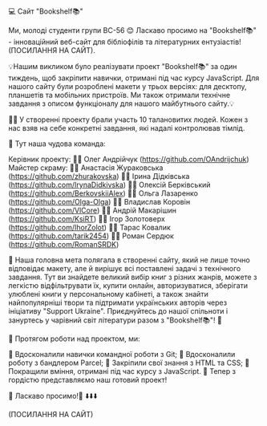 💻 Сайт "Bookshelf📚"

Ми, молоді студенти групи BC-56 😊
 Ласкаво просимо на "Bookshelf📚" - інноваційний веб-сайт для бібліофілів та літературних ентузіастів!
(ПОСИЛАННЯ НА САЙТ).

💡Нашим викликом було реалізувати проект "Bookshelf📚" за один тиждень, щоб закріпити навички, отримані під час курсу JavaScript. Для нашого сайту були розроблені макети у трьох версіях: для десктопу, планшетів та мобільних пристроїв. Ми також отримали технічне завдання з описом функціоналу для нашого майбутнього сайту.💡

👨‍💻 У створенні проекту брали участь 10 талановитих людей. Кожен з нас взяв на себе конкретні завдання, які надалі контролював тімлід.

🚀 Тут наша чудова команда:

Керівник проекту: 👦🏻 Олег Андрійчук (https://github.com/OAndrijchuk)
Майстер скраму: 👧🏻 Анастасія Жураковська (https://github.com/zhurakovska)
👧🏼 Ірина Дідківська (https://github.com/IrynaDidkivska)
👦🏻 Олексій Берківський (https://github.com/BerkovskiiAlex)
👩🏻 Ольга Лазаренко (https://github.com/Olga-Olga)
🧑🏻 Владислав Коровін (https://github.com/VlCore)
👦🏼 Андрій Макарішин (https://github.com/KsiRT)
👦🏻 Ігор Золотоверх (https://github.com/IhorZolot)
🧑🏻 Тарас Ковалик (https://github.com/tarik2454)
🧑🏻 Роман Сердюк (https://github.com/RomanSRDK)


🌟 Наша головна мета полягала в створенні сайту, який не лише точно відповідає макету, але й вирішує всі поставлені задачі з технічного завдання. Тут ви знайдете великий вибір книг з різних жанрів, можете з легкістю відфільтрувати їх, купити онлайн, авторизуватися, зберігати улюблені книги у персональному кабінеті, а також знайти найпопулярніші твори та підтримати українських авторів через ініціативу "Support Ukraine". Приєднуйтесь до нашої спільноти і зануртесь у чарівний світ літератури разом з "Bookshelf📚"! 🌟

🚀 Протягом роботи над проектом, ми:

🤝 Вдосконалили навички командної роботи з Git;
🤝 Вдосконалили роботу з бандлером Parcel;
🤝 Закріпили свої знання з HTML та CSS;
🤝 Покращили вміння, отримані під час курсу з JavaScript.
🤝 Тепер з гордістю представляємо наш готовий проект!

 🎉 Ласкаво просимо!🎉
       ⬇️⬇️⬇️

(ПОСИЛАННЯ НА САЙТ)

